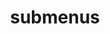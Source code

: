 ---
layout: page
title: submenus
nav: true
nav_order: 6
dropdown: true
children: 
    - title: repositories
      permalink: /repositories/
    - title: recommendations
      permalink: /recommendations/
    # - title: cv
    #   permalink: /cv/
---